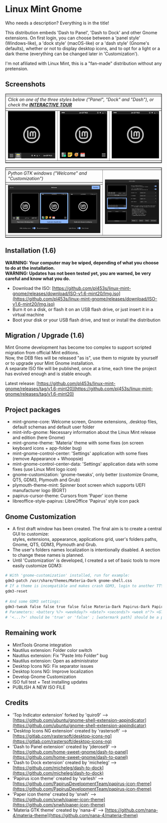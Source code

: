 # Linux Mint Gnome

Who needs a description? Everything is in the title!

This distribution embeds 'Dash to Panel', 'Dash to Dock' and other Gnome extensions.
On first login, you can choose between a 'panel style' (Windows-like), a 'dock style' (macOS-like) or a 'dash style' (Gnome's defaults), whether or not to display desktop icons, and to opt for a light or a dark theme (everything can be changed later in 'Customization').

I'm not afiliated with Linux Mint, this is a "fan-made" distribution without any pretension.

## Screenshots

<table border=1>
  <tbody>
    <tr cellpadding=0>
      <td cellpadding=0 colspan="3"></td>
    </tr>
    <tr>
      <td colspan="3"> <i>Click on one of the three styles below ("Panel", "Dock" and "Dash"), or check the <b><a href="https://github.com/pl453s/linux-mint-gnome/blob/main/tour/tour.md">INTERACTIVE TOUR</a></b></i> </td>
    </tr>
    <tr>
      <td colspan="3"></td>
    </tr>
    <tr>
      <td> <a href="tour/panel.md"><img src="btn/panel.png"></a> </td>
      <td> <a href="tour/dock.md"><img src="btn/dock.png"></a> </td>
      <td> <a href="tour/dash.md"><img src="btn/dash.png"></a> </td>
    </tr>
    <tr>
      <td colspan="3"></td>
    </tr>
  </tbody>
</table>

<table border=1>
  <tbody>
    <tr>
      <td colspan="3"></td>
    </tr>
    <tr>
      <td colspan="2"> <i>Python GTK windows ("Welcome" and "Customization")</i> </td>
      <td rowspan="3"> <a href="btn/customization.png"><img src="btn/customization.png"></a> </td>
    </tr>
    <tr>
      <td colspan="2"></td>
    </tr>
    <tr>
      <td colspan="2"> <a href="btn/welcome.png"><img src="btn/welcome.png"></a> </td>
    </tr>
    <tr>
      <td colspan="3"></td>
    </tr>
  </tbody>
</table>

## Installation (1.6)

**WARNING: Your computer may be wiped, depending of what you choose to do at the installation.**  
**WARNING: Updates has not been tested yet, you are warned, be very careful and know what you do.**
- Download the ISO: [https://github.com/pl453s/linux-mint-gnome/releases/download/ISO-v1.6-mint20/lmg.iso](https://github.com/pl453s/linux-mint-gnome/releases/download/ISO-v1.6-mint20/lmg.iso)
- Burn it on a disk, or flash it on an USB flash drive, or just insert it in a virtual machine
- Boot your disk or your USB flash drive, and test or install the distribution

## Migration / Upgrade (1.6)

Mint Gnome development has become too complex to support scripted migration from official Mint editions.  
Now, the DEB files will be released "as is", use them to migrate by yourself or to upgrade your Mint Gnome installation.  
A separate ISO file will be published, once at a time, each time the project has evolved enough and is stable enough.

Latest release: [https://github.com/pl453s/linux-mint-gnome/releases/tag/v1.6-mint20](https://github.com/pl453s/linux-mint-gnome/releases/tag/v1.6-mint20)

## Project packages

- mint-gnome-core: Welcome screen, Gnome extensions, .desktop files, default schemas and default user folder
- mint-info-gnome: Necessary information about the Linux Mint release and edition (here Gnome)
- mint-gnome-theme: 'Materia' theme with some fixes (on screen keyboard icons + app-folder bug)
- mint-gnome-control-center: 'Settings' application with some fixes (remove Appearance + Whoopsie)
- mint-gnome-control-center-data: 'Settings' application data with some fixes (use Linux Mint logo icon)
- gnome-customization: 'gnome-tweaks', only better (customize Gnome, QT5, GDM3, Plymouth and Grub)
- plymouth-theme-mint: Spinner boot screen which supports UEFI manufacturer logo (BGRT)
- papirus-cursor-theme: Cursors from 'Paper' icon theme
- libreoffice-style-papirus: LibreOffice 'Papirus' style icon pack

## Gnome Customization

- A first draft window has been created. The final aim is to create a central GUI to customize:  
styles, extensions, appearance, applications grid, user's folders paths, Gnome, QT5, GDM3, Plymouth and Grub.
- The user's folders names localization is intentionally disabled. A section to change these names is planned.
- Until 'Customization' is developed, I created a set of basic tools to more easily customize GDM3:
```bash
# With 'gnome-customization' installed, run for example:
gdm3-patch /usr/share/themes/Materia-Dark gnome-shell.css
# If a theme is incompatible and makes crash GDM3, login to another TTY and run:
gdm3-reset

# And some GDM3 settings:
gdm3-tweak false false true false false Materia-Dark Papirus-Dark Papirus-Cursors /usr/share/plymouth/themes/mint-spinner/watermark.png
# Parameters: <battery %?> <weekday?> <date?> <seconds?> <week n°?> <GTK theme> <icons theme> <cursors theme> [watermark path]
# '<...?>' should be 'true' or 'false' ; [watermark path] should be a path to an image, or nothing to remove the watermark
```

## Remaining work

- MintTools Gnome integration
- Nautilus extension: Folder color switch
- Nautilus extension: Fix "Paste Into Folder" bug
- Nautilus extension: Open as administrator
- Desktop Icons NG: Fix separator issues
- Desktop Icons NG: Improve localization
- Develop Gnome Customization
- ISO full test + Test installing updates
- PUBLISH A NEW ISO FILE

## Credits

- 'Top Indicator extension' forked by 'quiro9' --> [https://github.com/ubuntu/gnome-shell-extension-appindicator](https://github.com/ubuntu/gnome-shell-extension-appindicator)
- 'Desktop Icons NG extension' created by 'rastersoft' --> [https://gitlab.com/rastersoft/desktop-icons-ng](https://gitlab.com/rastersoft/desktop-icons-ng)
- 'Dash to Panel extension' created by 'jderose9' --> [https://github.com/home-sweet-gnome/dash-to-panel](https://github.com/home-sweet-gnome/dash-to-panel)
- 'Dash to Dock extension' created by 'micheleg' --> [https://github.com/micheleg/dash-to-dock](https://github.com/micheleg/dash-to-dock)
- 'Papirus icon theme' created by 'varlesh' --> [https://github.com/PapirusDevelopmentTeam/papirus-icon-theme](https://github.com/PapirusDevelopmentTeam/papirus-icon-theme)
- 'Paper icon theme' created by 'snwh' --> [https://github.com/snwh/paper-icon-theme](https://github.com/snwh/paper-icon-theme)
- 'Materia GTK theme' created by 'nana-4' --> [https://github.com/nana-4/materia-theme](https://github.com/nana-4/materia-theme)
